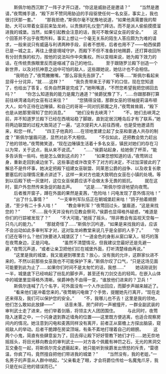 　　斯佩尔帕西沉默了一阵子才开口道，“你这是威胁还是邀请？”
　　“当然是邀请，”夜莺摊手道，“殿下并不赞同用胁迫的手段驱使任何一名女巫，事实上，我也很讨厌那一套。”
　　“那我拒绝，”斯佩尔毫不犹豫地说道，“如果他真需要我的帮助，大可以带着女巫前来坠龙岭，以贵族的礼仪登门拜访。而不是派人偷偷摸摸溜进我的城堡。当然，如果引起教会注意的话，我可不敢保证女巫的安全。”
　　这个回答并不出乎夜莺所料，事实上想让一个毫无关系的陌生人答应颇为为难的请求，一般来说只有威逼与利诱两种手段，前者不想用，后者也用不了——帕西侯爵已是一城之主，再往上便是境域守护，而殿下不但不准备封地赐爵，还打算收回所有分封贵族的权力，按他的说法叫作中央集权。所以变相来说，她为殿下效力的话，在传统贵族眼里反而是缩减了自己的地位。
　　至于跟随罗兰殿下创造一个新世界，以及对抗神意之战中可怕的敌人，这些跟她说，她估计也不会相信。
　　“我明白了，”夜莺撇撇嘴，“那么容我先告辞了。”
　　“等等……”斯佩尔看起来显得十分诧异，“就……这样？”
　　“我负责带来王子殿下的口信，现在您知道了，也给出了答复，任务自然算是完成了，”她咧嘴道，“不然您希望我把您绑回去吗？”
　　“你怎么知道我的能力是魔力通道？”侯爵犹豫了下，“……你跟那群打算前往峡湾诸岛的女巫有过来往？”
　　“您猜得没错，那群女巫的领袖提莉温布顿大人，如今正待在边陲镇，和自己的哥哥一同对抗邪魔之月，”夜莺耸耸肩，“殿下也是从她那里得知了您的消息。”
　　“她们没有去峡湾？”
　　“不，她们去峡湾之前，并不知道罗兰殿下已经在西境站稳了脚跟，直到定居沉睡岛后才有了联系，”她将两边联盟的过程大致简述了一遍，“这次提莉大人前往西境，也是受他邀请而来，和您一样。”
　　“四王子他真的……在领地里建立起了女巫和普通人共存的制度？”斯佩尔皱眉问道，显然对此不大相信。
　　“不仅如此，还把教会势力赶出了他的领地，”夜莺微笑道，“现在边陲镇生活着十多名女巫，镇民对她们的存在习以为常，关于这点，我从来不说谎。”
　　“……”侯爵站起身，给她倒了杯茶，“能多告诉我一些吗，他是怎么做到这点的？”
　　“如果您想知道的话，”夜莺转过身，重新走回到桌边坐下。这些事迹或许改变不了对方的决定，不过加深彼此的了解总不是件坏事，她决定把殿下组建女巫联盟、同莱恩公爵的战争、以及收复长歌要塞后的治理情况重点讲述下，这样一来对方也能大致明白女巫在小镇的处境。等到以后殿下统一灰堡时，这位女巫侯爵应该不会做太多无畏的抵抗。
　　就在这时，窗户外忽然传来急促的敲击声。
　　“这是……”斯佩尔惊讶地望向夜莺。
　　后者推开窗子，蹲在外面的果然是麦茜，“危险咕！闪电发现了意外情况咕！”
　　“出了什么事情？”
　　“一支审判军队伍正在朝城堡赶来咕！”鸽子拍着翅膀道，“至少有二十多人咕！”
　　“教会审判军？”夜莺回过头，皱眉道，“这是来找您的？”
　　“不……我今天并没有约见教会祭司，”侯爵也显得格外疑惑，“难道是你们的行踪被发现了？”
　　“不大可能，”她摇了摇头，“除非教会有监视天空每一只鸟儿的能力。”
　　“那就奇怪了……”斯佩尔沉吟道，“如果是来找我的话，应该不会出动如此多审判军才对，这对坠龙岭教堂来说几乎是全部的人手了。”
　　“你们还在等什么？他们快要进入城堡区了！”一道金色的身影从窗口窜入，轻巧的落在夜莺身边，正是闪电。
　　“虽然不清楚情况，但我建议您最好还是先避一避，”夜莺沉声道，“或者让亲卫把他们拦在城堡外面，打听清楚缘由再说。”
　　“这里是我的城堡，我又能避到哪里去？放心，没有我的允许，这群家伙进不来的，不然以前那些女巫我也不可能保护下来，”斯佩尔叹了口气，“只是这场见面可能要到此为止了……如果你们时间不是太匆忙的话，我想……”
　　她话刚说到一半，城堡底下已经响起了纷乱的脚步声，甚至还有刀剑交击的轻鸣，在嵌入山体中的城堡里显得格外清晰。侯爵神色不由得一变，“谁放他们进来的？卫兵！”
　　斯佩尔连喊了几个名字，可外面没有一个人作出回应，而脚步声越来越近了。
　　“看来他们是冲着您来的，”夜莺朝闪电做了个手势，提醒她先行离开，“现在走还来得及，我们可以保护您的安全。”
　　“不，我哪儿也不去！这里是我的领地，他们怎么敢如此放肆——”
　　话音未落，房门砰的一声被撞开，一群全副武装的审判武士走了进来，他们举着剑盾，将领主大人团团围住。
　　与此同时，夜莺隐入迷雾之中，一个闪身退到靠近墙角的位置——这里既方便逃离，也适合观察房间内的情况。她注意到闪电和麦茜同样没有离开，前者正从窗檐上方探出脑袋，窥视敌人的举动。后者干脆蹲在房梁顶端，有条不紊地打理着自己的翅膀。
　　这两个小鬼，简直有些肆意妄为了，回去得让殿下好好管教下她们才行……她无奈地摇摇头，将目光移向教会的审判武士——对方各个佩戴有神罚之石，无光的黑洞交互交叠在一起，将斯佩尔完全遮蔽起来，她只能听到侯爵发出愤怒的斥责，“雷德温，你疯了吗，竟然擅自把他们带进我的城堡？”
　　“当然没有，我的老姐，”一名男子的声音从人群中响起，“父亲看走了眼，才会将爵位传给一名魔鬼爪牙，我只是在纠正他的错误而已。”